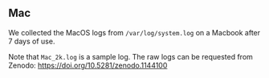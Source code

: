 ## Mac

We collected the MacOS logs from `/var/log/system.log` on a Macbook after 7 days of use. 

Note that `Mac_2k.log` is a sample log. The raw logs can be requested from Zenodo: https://doi.org/10.5281/zenodo.1144100



